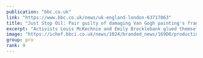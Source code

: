 ```yaml
---
publication: "bbc.co.uk"
link: "https://www.bbc.co.uk/news/uk-england-london-63717863"
title: "Just Stop Oil: Pair guilty of damaging Van Gogh painting's frame"
excerpt: "Activists Louis McKechnie and Emily Brocklebank glued themselves to Peach Trees In Blossom."
image: "https://ichef.bbci.co.uk/news/1024/branded_news/169D0/production/_127742629_gettyimages-1216128566.jpg"
group: pro
rank: 9
---
```

